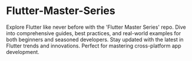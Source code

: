 # Flutter-Master-Series
Explore Flutter like never before with the 'Flutter Master Series' repo. Dive into comprehensive guides, best practices, and real-world examples for both beginners and seasoned developers. Stay updated with the latest in Flutter trends and innovations. Perfect for mastering cross-platform app development.
